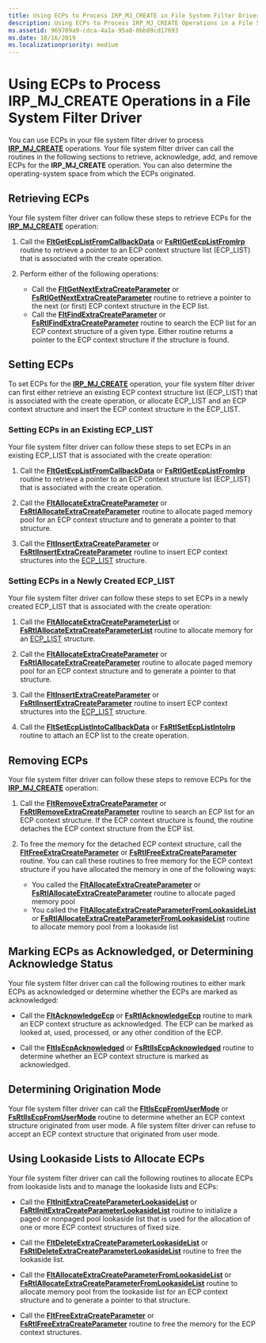 ```yaml
---
title: Using ECPs to Process IRP_MJ_CREATE in File System Filter Drivers
description: Using ECPs to Process IRP_MJ_CREATE Operations in a File System Filter Driver
ms.assetid: 969709a9-cdca-4a1a-95a0-0bb89cd17693
ms.date: 10/16/2019
ms.localizationpriority: medium
---
```


# Using ECPs to Process IRP_MJ_CREATE Operations in a File System Filter Driver

You can use ECPs in your file system filter driver to process [**IRP_MJ_CREATE**](./irp-mj-create.md) operations. Your file system filter driver can call the routines in the following sections to retrieve, acknowledge, add, and remove ECPs for the **IRP_MJ_CREATE** operation. You can also determine the operating-system space from which the ECPs originated.

## Retrieving ECPs

Your file system filter driver can follow these steps to retrieve ECPs for the [**IRP_MJ_CREATE**](./irp-mj-create.md) operation:

1. Call the [**FltGetEcpListFromCallbackData**](/windows-hardware/drivers/ddi/fltkernel/nf-fltkernel-fltgetecplistfromcallbackdata) or [**FsRtlGetEcpListFromIrp**](/windows-hardware/drivers/ddi/ntifs/nf-ntifs-fsrtlgetecplistfromirp) routine to retrieve a pointer to an ECP context structure list (ECP_LIST) that is associated with the create operation.

2. Perform either of the following operations:
    - Call the [**FltGetNextExtraCreateParameter**](/windows-hardware/drivers/ddi/fltkernel/nf-fltkernel-fltgetnextextracreateparameter) or [**FsRtlGetNextExtraCreateParameter**](/windows-hardware/drivers/ddi/ntifs/nf-ntifs-fsrtlgetnextextracreateparameter) routine to retrieve a pointer to the next (or first) ECP context structure in the ECP list.
    - Call the [**FltFindExtraCreateParameter**](/windows-hardware/drivers/ddi/fltkernel/nf-fltkernel-fltfindextracreateparameter) or [**FsRtlFindExtraCreateParameter**](/windows-hardware/drivers/ddi/ntifs/nf-ntifs-fsrtlfindextracreateparameter) routine to search the ECP list for an ECP context structure of a given type. Either routine returns a pointer to the ECP context structure if the structure is found.

## Setting ECPs

To set ECPs for the [**IRP_MJ_CREATE**](./irp-mj-create.md) operation, your file system filter driver can first either retrieve an existing ECP context structure list (ECP_LIST) that is associated with the create operation, or allocate ECP_LIST and an ECP context structure and insert the ECP context structure in the ECP_LIST.

### Setting ECPs in an Existing ECP_LIST

Your file system filter driver can follow these steps to set ECPs in an existing ECP_LIST that is associated with the create operation:

1. Call the [**FltGetEcpListFromCallbackData**](/windows-hardware/drivers/ddi/fltkernel/nf-fltkernel-fltgetecplistfromcallbackdata) or [**FsRtlGetEcpListFromIrp**](/windows-hardware/drivers/ddi/ntifs/nf-ntifs-fsrtlgetecplistfromirp) routine to retrieve a pointer to an ECP context structure list (ECP_LIST) that is associated with the create operation.

2. Call the [**FltAllocateExtraCreateParameter**](/windows-hardware/drivers/ddi/fltkernel/nf-fltkernel-fltallocateextracreateparameter) or [**FsRtlAllocateExtraCreateParameter**](/windows-hardware/drivers/ddi/ntifs/nf-ntifs-fsrtlallocateextracreateparameter) routine to allocate paged memory pool for an ECP context structure and to generate a pointer to that structure.

3. Call the [**FltInsertExtraCreateParameter**](/windows-hardware/drivers/ddi/fltkernel/nf-fltkernel-fltinsertextracreateparameter) or [**FsRtlInsertExtraCreateParameter**](/windows-hardware/drivers/ddi/ntifs/nf-ntifs-fsrtlinsertextracreateparameter) routine to insert ECP context structures into the [ECP_LIST](/previous-versions/windows/hardware/drivers/ff540148(v=vs.85)) structure.

### Setting ECPs in a Newly Created ECP_LIST

Your file system filter driver can follow these steps to set ECPs in a newly created ECP_LIST that is associated with the create operation:

1. Call the [**FltAllocateExtraCreateParameterList**](/windows-hardware/drivers/ddi/fltkernel/nf-fltkernel-fltallocateextracreateparameterlist) or [**FsRtlAllocateExtraCreateParameterList**](/windows-hardware/drivers/ddi/ntifs/nf-ntifs-fsrtlallocateextracreateparameterlist) routine to allocate memory for an [ECP_LIST](/previous-versions/windows/hardware/drivers/ff540148(v=vs.85)) structure.

2. Call the [**FltAllocateExtraCreateParameter**](/windows-hardware/drivers/ddi/fltkernel/nf-fltkernel-fltallocateextracreateparameter) or [**FsRtlAllocateExtraCreateParameter**](/windows-hardware/drivers/ddi/ntifs/nf-ntifs-fsrtlallocateextracreateparameter) routine to allocate paged memory pool for an ECP context structure and to generate a pointer to that structure.

3. Call the [**FltInsertExtraCreateParameter**](/windows-hardware/drivers/ddi/fltkernel/nf-fltkernel-fltinsertextracreateparameter) or [**FsRtlInsertExtraCreateParameter**](/windows-hardware/drivers/ddi/ntifs/nf-ntifs-fsrtlinsertextracreateparameter) routine to insert ECP context structures into the [ECP_LIST](/previous-versions/windows/hardware/drivers/ff540148(v=vs.85)) structure.

4. Call the [**FltSetEcpListIntoCallbackData**](/windows-hardware/drivers/ddi/fltkernel/nf-fltkernel-fltsetecplistintocallbackdata) or [**FsRtlSetEcpListIntoIrp**](/windows-hardware/drivers/ddi/ntifs/nf-ntifs-fsrtlsetecplistintoirp) routine to attach an ECP list to the create operation.

## Removing ECPs

Your file system filter driver can follow these steps to remove ECPs for the [**IRP_MJ_CREATE**](./irp-mj-create.md) operation:

1. Call the [**FltRemoveExtraCreateParameter**](/windows-hardware/drivers/ddi/fltkernel/nf-fltkernel-fltremoveextracreateparameter) or [**FsRtlRemoveExtraCreateParameter**](/windows-hardware/drivers/ddi/ntifs/nf-ntifs-fsrtlremoveextracreateparameter) routine to search an ECP list for an ECP context structure. If the ECP context structure is found, the routine detaches the ECP context structure from the ECP list.

2. To free the memory for the detached ECP context structure, call the [**FltFreeExtraCreateParameter**](/windows-hardware/drivers/ddi/fltkernel/nf-fltkernel-fltfreeextracreateparameter) or [**FsRtlFreeExtraCreateParameter**](/windows-hardware/drivers/ddi/ntifs/nf-ntifs-fsrtlfreeextracreateparameter) routine. You can call these routines to free memory for the ECP context structure if you have allocated the memory in one of the following ways:

    - You called the [**FltAllocateExtraCreateParameter**](/windows-hardware/drivers/ddi/fltkernel/nf-fltkernel-fltallocateextracreateparameter) or [**FsRtlAllocateExtraCreateParameter**](/windows-hardware/drivers/ddi/ntifs/nf-ntifs-fsrtlallocateextracreateparameter) routine to allocate paged memory pool
    - You called the [**FltAllocateExtraCreateParameterFromLookasideList**](/windows-hardware/drivers/ddi/fltkernel/nf-fltkernel-fltallocateextracreateparameterfromlookasidelist) or [**FsRtlAllocateExtraCreateParameterFromLookasideList**](/windows-hardware/drivers/ddi/ntifs/nf-ntifs-fsrtlallocateextracreateparameterfromlookasidelist) routine to allocate memory pool from a lookaside list

## Marking ECPs as Acknowledged, or Determining Acknowledge Status

Your file system filter driver can call the following routines to either mark ECPs as acknowledged or determine whether the ECPs are marked as acknowledged:

- Call the [**FltAcknowledgeEcp**](/windows-hardware/drivers/ddi/fltkernel/nf-fltkernel-fltacknowledgeecp) or [**FsRtlAcknowledgeEcp**](/windows-hardware/drivers/ddi/ntifs/nf-ntifs-fsrtlacknowledgeecp) routine to mark an ECP context structure as acknowledged. The ECP can be marked as looked at, used, processed, or any other condition of the ECP.

- Call the [**FltIsEcpAcknowledged**](/windows-hardware/drivers/ddi/fltkernel/nf-fltkernel-fltisecpacknowledged) or [**FsRtlIsEcpAcknowledged**](/windows-hardware/drivers/ddi/ntifs/nf-ntifs-fsrtlisecpacknowledged) routine to determine whether an ECP context structure is marked as acknowledged.

## Determining Origination Mode

Your file system filter driver can call the [**FltIsEcpFromUserMode**](/windows-hardware/drivers/ddi/fltkernel/nf-fltkernel-fltisecpfromusermode) or [**FsRtlIsEcpFromUserMode**](/windows-hardware/drivers/ddi/ntifs/nf-ntifs-fsrtlisecpfromusermode) routine to determine whether an ECP context structure originated from user mode. A file system filter driver can refuse to accept an ECP context structure that originated from user mode.

## Using Lookaside Lists to Allocate ECPs

Your file system filter driver can call the following routines to allocate ECPs from lookaside lists and to manage the lookaside lists and ECPs:

- Call the [**FltInitExtraCreateParameterLookasideList**](/windows-hardware/drivers/ddi/fltkernel/nf-fltkernel-fltinitextracreateparameterlookasidelist) or [**FsRtlInitExtraCreateParameterLookasideList**](/windows-hardware/drivers/ddi/ntifs/nf-ntifs-fsrtlinitextracreateparameterlookasidelist) routine to initialize a paged or nonpaged pool lookaside list that is used for the allocation of one or more ECP context structures of fixed size.

- Call the [**FltDeleteExtraCreateParameterLookasideList**](/windows-hardware/drivers/ddi/fltkernel/nf-fltkernel-fltdeleteextracreateparameterlookasidelist) or [**FsRtlDeleteExtraCreateParameterLookasideList**](/windows-hardware/drivers/ddi/ntifs/nf-ntifs-fsrtldeleteextracreateparameterlookasidelist) routine to free the lookaside list.

- Call the [**FltAllocateExtraCreateParameterFromLookasideList**](/windows-hardware/drivers/ddi/fltkernel/nf-fltkernel-fltallocateextracreateparameterfromlookasidelist) or [**FsRtlAllocateExtraCreateParameterFromLookasideList**](/windows-hardware/drivers/ddi/ntifs/nf-ntifs-fsrtlallocateextracreateparameterfromlookasidelist) routine to allocate memory pool from the lookaside list for an ECP context structure and to generate a pointer to that structure.

- Call the [**FltFreeExtraCreateParameter**](/windows-hardware/drivers/ddi/fltkernel/nf-fltkernel-fltfreeextracreateparameter) or [**FsRtlFreeExtraCreateParameter**](/windows-hardware/drivers/ddi/ntifs/nf-ntifs-fsrtlfreeextracreateparameter) routine to free the memory for the ECP context structures.